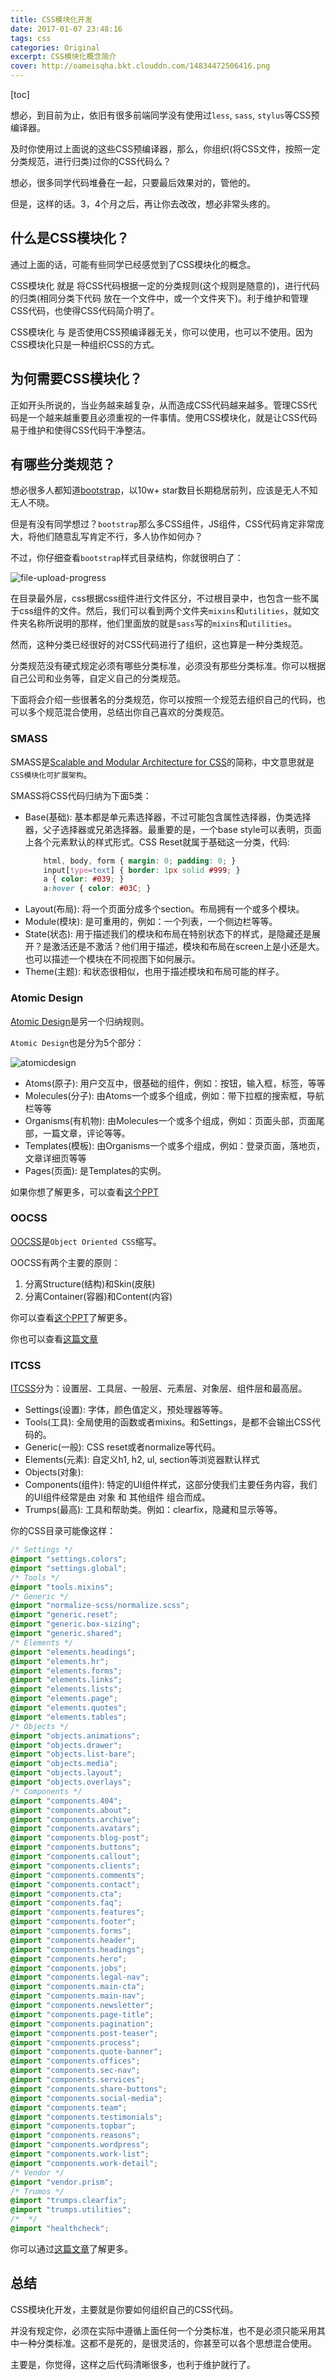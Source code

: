 ```yaml
---
title: CSS模块化开发
date: 2017-01-07 23:48:16
tags: css
categories: Original
excerpt: CSS模块化概念简介
cover: http://oameisqha.bkt.clouddn.com/14834472506416.png
---
```


[toc]

想必，到目前为止，依旧有很多前端同学没有使用过`less`, `sass`, `stylus`等CSS预编译器。

及时你使用过上面说的这些CSS预编译器，那么，你组织(将CSS文件，按照一定分类规范，进行归类)过你的CSS代码么？

想必，很多同学代码堆叠在一起，只要最后效果对的，管他的。

但是，这样的话。3，4个月之后，再让你去改改，想必非常头疼的。

## 什么是CSS模块化？

通过上面的话，可能有些同学已经感觉到了CSS模块化的概念。

CSS模块化 就是 将CSS代码根据一定的分类规则(这个规则是随意的)，进行代码的归类(相同分类下代码 放在一个文件中，或一个文件夹下)。利于维护和管理CSS代码，也使得CSS代码简介明了。

CSS模块化 与 是否使用CSS预编译器无关，你可以使用，也可以不使用。因为CSS模块化只是一种组织CSS的方式。

## 为何需要CSS模块化？

正如开头所说的，当业务越来越复杂，从而造成CSS代码越来越多。管理CSS代码是一个越来越重要且必须重视的一件事情。使用CSS模块化，就是让CSS代码易于维护和使得CSS代码干净整洁。

## 有哪些分类规范？

想必很多人都知道[bootstrap](https://github.com/twbs/bootstrap)，以10w+ star数目长期稳居前列，应该是无人不知无人不晓。

但是有没有同学想过？`bootstrap`那么多CSS组件，JS组件，CSS代码肯定非常庞大，将他们随意乱写肯定不行，多人协作如何办？

不过，你仔细查看`bootstrap`样式目录结构，你就很明白了：

<p><img src="http://oameisqha.bkt.clouddn.com/bootstrap%20scss%20at%20v4%20dev%20%C2%B7%20twbs%20bootstrap.png" alt="file-upload-progress" data-action="zoom" /></p>

在目录最外层，css根据css组件进行文件区分，不过根目录中，也包含一些不属于css组件的文件。然后，我们可以看到两个文件夹`mixins`和`utilities`，就如文件夹名称所说明的那样，他们里面放的就是`sass`写的`mixins`和`utilities`。

然而，这种分类已经很好的对CSS代码进行了组织，这也算是一种分类规范。

分类规范没有硬式规定必须有哪些分类标准，必须没有那些分类标准。你可以根据自己公司和业务等，自定义自己的分类规范。

下面将会介绍一些很著名的分类规范，你可以按照一个规范去组织自己的代码，也可以多个规范混合使用，总结出你自己喜欢的分类规范。

### SMASS

SMASS是[Scalable and Modular Architecture for CSS](https://smacss.com/)的简称，中文意思就是`CSS模块化可扩展架构`。

SMASS将CSS代码归纳为下面5类：

- Base(基础): 基本都是单元素选择器，不过可能包含属性选择器，伪类选择器，父子选择器或兄弟选择器。最重要的是，一个base style可以表明，页面上各个元素默认的样式形式。CSS Reset就属于基础这一分类，代码:
    ```css
        html, body, form { margin: 0; padding: 0; }
        input[type=text] { border: 1px solid #999; }
        a { color: #039; }
        a:hover { color: #03C; }
    ```
- Layout(布局): 将一个页面分成多个section。布局拥有一个或多个模块。
- Module(模块): 是可重用的，例如：一个列表，一个侧边栏等等。
- State(状态): 用于描述我们的模块和布局在特别状态下的样式，是隐藏还是展开？是激活还是不激活？他们用于描述，模块和布局在screen上是小还是大。也可以描述一个模块在不同视图下如何展示。
- Theme(主题): 和状态很相似，也用于描述模块和布局可能的样子。

### Atomic Design

[Atomic Design](http://atomicdesign.bradfrost.com/)是另一个归纳规则。

`Atomic Design`也是分为5个部分：

<p><img src="http://oameisqha.bkt.clouddn.com/14853161064211.png" alt="atomicdesign" data-action="zoom"></p>

- Atoms(原子): 用户交互中，很基础的组件，例如：按钮，输入框，标签，等等
- Molecules(分子): 由Atoms一个或多个组成，例如：带下拉框的搜索框，导航栏等等
- Organisms(有机物): 由Molecules一个或多个组成，例如：页面头部，页面尾部，一篇文章，评论等等。
- Templates(模板): 由Organisms一个或多个组成，例如：登录页面，落地页，文章详细页等等
- Pages(页面): 是Templates的实例。

如果你想了解更多，可以查看[这个PPT](http://www.slideshare.net/bradfrostweb/atomic-design)

### OOCSS

[OOCSS](https://github.com/stubbornella/oocss/wiki)是`Object Oriented CSS`缩写。

OOCSS有两个主要的原则：

1. 分离Structure(结构)和Skin(皮肤)
2. 分离Container(容器)和Content(内容)

你可以查看[这个PPT](http://www.slideshare.net/stubbornella/object-oriented-css)了解更多。

你也可以查看[这篇文章](https://appendto.com/2014/04/oocss/)

### ITCSS

[ITCSS](http://itcss.io/)分为：设置层、工具层、一般层、元素层、对象层、组件层和最高层。

- Settings(设置): 字体，颜色值定义，预处理器等等。
- Tools(工具): 全局使用的函数或者mixins。和Settings，是都不会输出CSS代码的。
- Generic(一般): CSS reset或者normalize等代码。
- Elements(元素): 自定义h1, h2, ul, section等浏览器默认样式
- Objects(对象): 
- Components(组件): 特定的UI组件样式，这部分使我们主要任务内容，我们的UI组件经常是由 对象 和 其他组件 组合而成。
- Trumps(最高): 工具和帮助类。例如：clearfix，隐藏和显示等等。

你的CSS目录可能像这样：

```scss
/* Settings */
@import "settings.colors";
@import "settings.global";
/* Tools */
@import "tools.mixins";
/* Generic */
@import "normalize-scss/normalize.scss";
@import "generic.reset";
@import "generic.box-sizing";
@import "generic.shared";
/* Elements */
@import "elements.headings";
@import "elements.hr";
@import "elements.forms";
@import "elements.links";
@import "elements.lists";
@import "elements.page";
@import "elements.quotes";
@import "elements.tables";
/* Objects */
@import "objects.animations";
@import "objects.drawer";
@import "objects.list-bare";
@import "objects.media";
@import "objects.layout";
@import "objects.overlays";
/* Components */
@import "components.404";
@import "components.about";
@import "components.archive";
@import "components.avatars";
@import "components.blog-post";
@import "components.buttons";
@import "components.callout";
@import "components.clients";
@import "components.comments";
@import "components.contact";
@import "components.cta";
@import "components.faq";
@import "components.features";
@import "components.footer";
@import "components.forms";
@import "components.header";
@import "components.headings";
@import "components.hero";
@import "components.jobs";
@import "components.legal-nav";
@import "components.main-cta";
@import "components.main-nav";
@import "components.newsletter";
@import "components.page-title";
@import "components.pagination";
@import "components.post-teaser";
@import "components.process";
@import "components.quote-banner";
@import "components.offices";
@import "components.sec-nav";
@import "components.services";
@import "components.share-buttons";
@import "components.social-media";
@import "components.team";
@import "components.testimonials";
@import "components.topbar";
@import "components.reasons";
@import "components.wordpress";
@import "components.work-list";
@import "components.work-detail";
/* Vendor */
@import "vendor.prism";
/* Trumos */
@import "trumps.clearfix";
@import "trumps.utilities";
/*  */
@import "healthcheck";

```

你可以通过[这篇文章](https://www.xfive.co/blog/itcss-scalable-maintainable-css-architecture/)了解更多。


## 总结

CSS模块化开发，主要就是你要如何组织自己的CSS代码。

并没有规定你，必须在实际中遵循上面任何一个分类标准，也不是必须只能采用其中一种分类标准。这都不是死的，是很灵活的，你甚至可以各个思想混合使用。

主要是，你觉得，这样之后代码清晰很多，也利于维护就行了。
